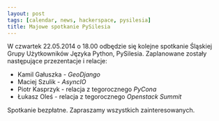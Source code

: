 ```yaml
---
layout: post
tags: [calendar, news, hackerspace, pysilesia]
title: Majowe spotkanie PySilesia
---
```


W czwartek 22.05.2014 o 18.00 odbędzie się kolejne spotkanie Śląskiej Grupy Użytkowników Języka Python, PySilesia. Zaplanowane zostały następujące przezentacje i relacje:

- Kamil Gałuszka - *GeoDjango*
- Maciej Szulik - *AsyncIO*
- Piotr Kasprzyk - relacja z tegorocznego *PyCona*
- Łukasz Oleś - relacja z tegorocznego *Openstack Summit*

Spotkanie bezpłatne. Zapraszamy wszystkich zainteresowanych.

